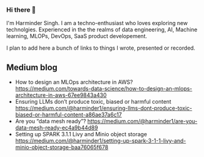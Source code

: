 ### Hi there 👋

I'm Harminder Singh. I am a techno-enthusiast who loves exploring new technolgies. Experienced in the the realms of data engineering, AI, Machine learning, MLOPs, DevOps, SaaS product developement. 

I plan to add here a bunch of links to things I wrote, presented or recorded. 

## Medium blog
* How to design an MLOps architecture in AWS? https://medium.com/towards-data-science/how-to-design-an-mlops-architecture-in-aws-67ee9843a430
* Ensuring LLMs don’t produce toxic, biased or harmful content https://medium.com/@harminder1/ensuring-llms-dont-produce-toxic-biased-or-harmful-content-a86ae37a6c17
* Are you “data mesh ready”?  https://medium.com/@harminder1/are-you-data-mesh-ready-ec4a9b44d89
* Setting up SPARK 3.1.1 Livy and Minio object storage  https://medium.com/@harminder1/setting-up-spark-3-1-1-livy-and-minio-object-storage-baa76065f678
